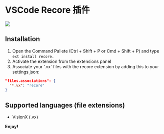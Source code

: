 # VSCode Recore 插件

![](https://img.alicdn.com/tfs/TB1XKU_EVOWBuNjy0FiXXXFxVXa-1396-746.png)

## Installation

1. Open the Command Pallete (Ctrl + Shift + P or Cmd + Shift + P) and type `ext install recore.`
2. Activate the extension from the extensions panel
3. Associate your '.vx' files with the recore extension by adding this to your settings.json:

```json
"files.associations": {
  "*.vx": "recore"
}
```

## Supported languages (file extensions)

* VisionX (.vx)


**Enjoy!**
